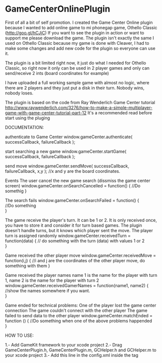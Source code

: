 GameCenterOnlinePlugin
======================

First of all a bit of self promotion. I created the Game Center Online plugin because I wanted to add online game to mi phonegap game, Othello Classic (http://goo.gl/hCJjC)
If you want to see the plugin in action or want to support me please download the game.
The plugin isn't exactly the same I used on Othello Classic because my game is done with Cleaver, I had to make some changes and add new code for the plugin so everyone can use it.

The plugin is a bit limited right now, it just do what I needed for Othello Classic, so right now it only can be used in 2 player games and only can send/receive 2 ints (board coordinates for example)

I have uploaded a full working sample game with almost no logic, where there are 2 players and they just put a disk in their turn. Nobody wins, nobody loses.

The plugin is based on the code from Ray Wenderlich Game Center tutorial
http://www.raywenderlich.com/3276/how-to-make-a-simple-multiplayer-game-with-game-center-tutorial-part-12
It's a recommended read before start using the pluging

DOCUMENTATION:

authenticate to Game Center
window.gameCenter.authenticate( successCallback, failureCallback );

start searching a new game
window.gameCenter.startGame( successCallback, failureCallback );

send move
window.gameCenter.sendMove( successCallback, failureCallback, x,y ); //x and y are the board coordinates.

Events
The user cancel the new game search (dissmiss the game center screen)
window.gameCenter.onSearchCancelled = function() {
//Do somethig
}

The search fails
window.gameCenter.onSearchFailed = function() {       
  //Do something      
}

The game receive the player's turn.
It can be 1 or 2.
It is only received once, you have to store it and consider it for turn based games. 
The plugin doesn't handle turns, but it knows which player sent the move.
The player turn is assigned randomly
window.gameCenter.receivedTurn = function(data) {
// do something with the turn (data) with values 1 or 2       
}

Game received the other player move
window.gameCenter.receivedMove = function(i,j) {
//i and j are the coordinates of the other player move, do something with them
}

Game received the player names
name 1 is the name for the player with turn 1, name 2 is the name for the player with turn 2
window.gameCenter.receivedGamerNames = function(name1, name2) {
  //show the names somewhere if you want.      
}

Game ended for technical problems:
One of the player lost the game center connection
The game couldn't connect with the other player
The game failed to send data to the other player
window.gameCenter.matchEnded = function () {
   //Do something when one of the above problems happended     
}


HOW TO USE:

1.- Add GameKit framework to your xcode project
2.- Drag GameCenterPlugin.h, GameCenterPlugin.m, GCHelper.h and GCHelper.m to your xcode project
3.- Add this line in the config.xml inside the <plugins> tag <plugin name="GameCenterPlugin" value="GameCenterPlugin" />

